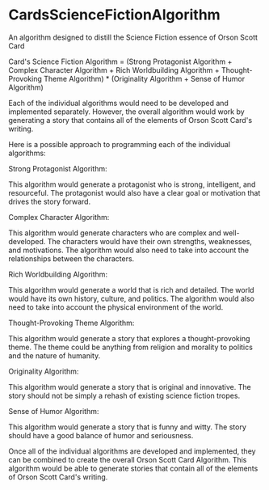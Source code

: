 # CardsScienceFictionAlgorithm
An algorithm designed to distill the Science Fiction essence of Orson Scott Card

Card's Science Fiction Algorithm = (Strong Protagonist Algorithm + Complex Character Algorithm + Rich Worldbuilding Algorithm + Thought-Provoking Theme Algorithm) * (Originality Algorithm + Sense of Humor Algorithm)

Each of the individual algorithms would need to be developed and implemented separately. However, the overall algorithm would work by generating a story that contains all of the elements of Orson Scott Card's writing.

Here is a possible approach to programming each of the individual algorithms:

Strong Protagonist Algorithm:

This algorithm would generate a protagonist who is strong, intelligent, and resourceful. The protagonist would also have a clear goal or motivation that drives the story forward.

Complex Character Algorithm:

This algorithm would generate characters who are complex and well-developed. The characters would have their own strengths, weaknesses, and motivations. The algorithm would also need to take into account the relationships between the characters.

Rich Worldbuilding Algorithm:

This algorithm would generate a world that is rich and detailed. The world would have its own history, culture, and politics. The algorithm would also need to take into account the physical environment of the world.

Thought-Provoking Theme Algorithm:

This algorithm would generate a story that explores a thought-provoking theme. The theme could be anything from religion and morality to politics and the nature of humanity.

Originality Algorithm:

This algorithm would generate a story that is original and innovative. The story should not be simply a rehash of existing science fiction tropes.

Sense of Humor Algorithm:

This algorithm would generate a story that is funny and witty. The story should have a good balance of humor and seriousness.

Once all of the individual algorithms are developed and implemented, they can be combined to create the overall Orson Scott Card Algorithm. This algorithm would be able to generate stories that contain all of the elements of Orson Scott Card's writing.
